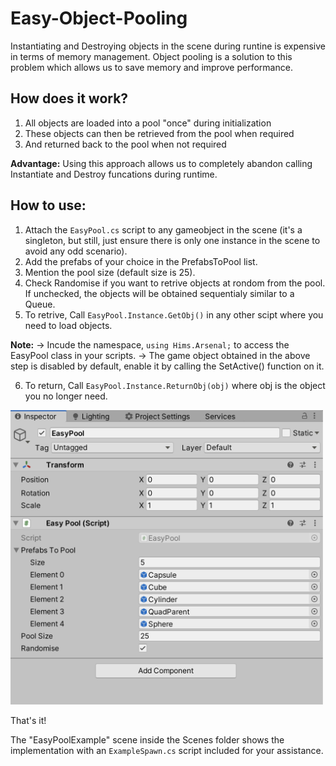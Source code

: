 # Easy-Object-Pooling

Instantiating and Destroying objects in the scene during runtine is expensive in terms of memory management. Object pooling is a solution to this problem which allows us to save memory and improve performance.

## How does it work?

1. All objects are loaded into a pool "once" during initialization
2. These objects can then be retrieved from the pool when required 
3. And returned back to the pool when not required

**Advantage:** Using this approach allows us to completely abandon calling Instantiate and Destroy funcations during runtime.

## How to use:

1. Attach the `EasyPool.cs` script to any gameobject in the scene (it's a singleton, but still, just ensure there is only one instance in the scene to avoid any odd scenario).
2. Add the prefabs of your choice in the PrefabsToPool list.
3. Mention the pool size (default size is 25).
4. Check Randomise if you want to retrive objects at rondom from the pool. If unchecked, the objects will be obtained sequentialy similar to a Queue.
5. To retrive, Call `EasyPool.Instance.GetObj()` in any other scipt where you need to load objects. 

**Note:** 
-> Incude the namespace, `using Hims.Arsenal;` to access the EasyPool class in your scripts.
-> The game object obtained in the above step is disabled by default, enable it by calling the SetActive() function on it.

6. To return, Call `EasyPool.Instance.ReturnObj(obj)` where obj is the object you no longer need. 

<img src="Image/sample_1.png" width="500">

That's it! 

The "EasyPoolExample" scene inside the Scenes folder shows the implementation with an `ExampleSpawn.cs` script included for your assistance.

